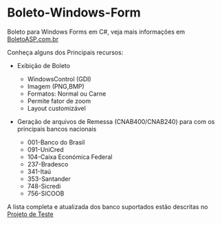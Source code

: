 Boleto-Windows-Form
===================
Boleto para Windows Forms em C#, veja mais informações em [BoletoASP.com.br](http://www.boletoasp.com.br)

Conheça alguns dos Principais recursos:
* Exibição de Boleto
	* WindowsControl (GDI)
	* Imagem (PNG,BMP)
	* Formatos: Normal ou Carne
	* Permite fator de zoom
	* Layout customizável

* Geração de arquivos de Remessa (CNAB400/CNAB240) para com os principais bancos nacionais
	* 001-Banco do Brasil
    * 091-UniCred
    * 104-Caixa Económica Federal
    * 237-Bradesco
    * 341-Itaú
    * 353-Santander
    * 748-Sicredi
    * 756-SICOOB

A lista completa e atualizada dos banco suportados estão descritas no [Projeto de Teste](https://github.com/impactro/Boleto-Test)